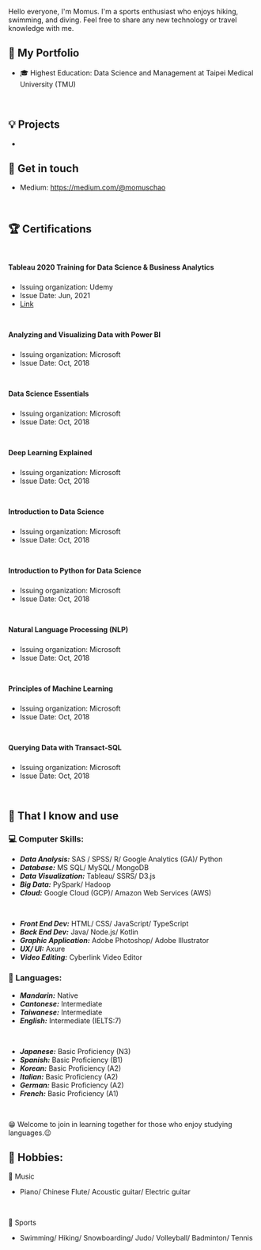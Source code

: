 Hello everyone, I'm Momus. I'm a sports enthusiast who enjoys hiking, swimming, and diving. Feel free to share any new technology or travel knowledge with me.

## 💼 My Portfolio
- 🎓 Highest Education: Data Science and Management at Taipei Medical University (TMU)
<br>

## 💡 Projects
- 

## 🔗 Get in touch
- Medium: https://medium.com/@momuschao
<br>

## 🏆 Certifications
<br>

**Tableau 2020 Training for Data Science & Business Analytics** 
<br>

###
- Issuing organization: Udemy
- Issue Date: Jun, 2021
- [Link](https://www.udemy.com/certificate/UC-5b0cdd6a-862a-458d-b31d-81bfe78f5cf2) 
<br>

**Analyzing and Visualizing Data with Power BI**
<br>

###
- Issuing organization: Microsoft
- Issue Date: Oct, 2018
<br>

**Data Science Essentials**
<br>

###
- Issuing organization: Microsoft
- Issue Date: Oct, 2018
<br>

**Deep Learning Explained**
<br>

###
- Issuing organization: Microsoft
- Issue Date: Oct, 2018
<br>

**Introduction to Data Science**
<br>

###
- Issuing organization: Microsoft
- Issue Date: Oct, 2018
<br>

**Introduction to Python for Data Science**
<br>

###
- Issuing organization: Microsoft
- Issue Date: Oct, 2018
<br>

**Natural Language Processing (NLP)**
<br>

###
- Issuing organization: Microsoft
- Issue Date: Oct, 2018
<br>

**Principles of Machine Learning**
<br>

###
- Issuing organization: Microsoft
- Issue Date: Oct, 2018
<br>

**Querying Data with Transact-SQL**
<br>

###
- Issuing organization: Microsoft
- Issue Date: Oct, 2018
<br>

## 🧠 That I know and use
### 💻 Computer Skills:
- ***Data Analysis:***  SAS / SPSS/ R/ Google Analytics (GA)/ Python
- ***Database:***  MS SQL/ MySQL/ MongoDB
- ***Data Visualization:***  Tableau/ SSRS/ D3.js
- ***Big Data:***  PySpark/ Hadoop
- ***Cloud:***  Google Cloud (GCP)/ Amazon Web Services (AWS)
<br>

- ***Front End Dev:***  HTML/ CSS/ JavaScript/ TypeScript
- ***Back End Dev:***  Java/ Node.js/ Kotlin
- ***Graphic Application:***  Adobe Photoshop/ Adobe Illustrator
- ***UX/ UI:***  Axure
- ***Video Editing:***  Cyberlink Video Editor

### 💬 Languages:
- ***Mandarin:***  Native
- ***Cantonese:***  Intermediate
- ***Taiwanese:***  Intermediate
- ***English:***  Intermediate (IELTS:7)
<br>

- ***Japanese:***  Basic Proficiency (N3)
- ***Spanish:***  Basic Proficiency (B1)
- ***Korean:***  Basic Proficiency (A2)
- ***Italian:***  Basic Proficiency (A2)
- ***German:***  Basic Proficiency (A2)
- ***French:***  Basic Proficiency (A1)
<br>

😁 Welcome to join in learning together for those who enjoy studying languages.😉
<br>

## 🌠 Hobbies:
🎼 Music
- Piano/ Chinese Flute/ Acoustic guitar/ Electric guitar
<br>

🚴 Sports
- Swimming/ Hiking/ Snowboarding/ Judo/ Volleyball/ Badminton/ Tennis

